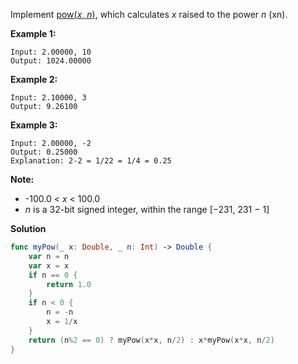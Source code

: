Implement [pow(*x*, *n*)](http://www.cplusplus.com/reference/valarray/pow/), which calculates *x* raised to the power *n* (xn).

**Example 1:**

```
Input: 2.00000, 10
Output: 1024.00000
```

**Example 2:**

```
Input: 2.10000, 3
Output: 9.26100
```

**Example 3:**

```
Input: 2.00000, -2
Output: 0.25000
Explanation: 2-2 = 1/22 = 1/4 = 0.25
```

**Note:**

- -100.0 < *x* < 100.0
- *n* is a 32-bit signed integer, within the range [−231, 231 − 1]



**Solution**

```swift
func myPow(_ x: Double, _ n: Int) -> Double {
    var n = n
    var x = x
    if n == 0 {
        return 1.0
    }
    if n < 0 {
        n = -n
        x = 1/x
    }
    return (n%2 == 0) ? myPow(x*x, n/2) : x*myPow(x*x, n/2)
}

```

